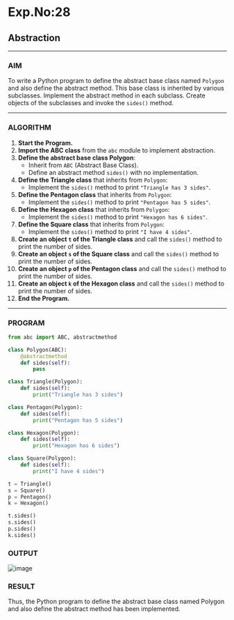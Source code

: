 # Exp.No:28  
## Abstraction

---

### AIM  
To write a Python program to define the abstract base class named `Polygon` and also define the abstract method. This base class is inherited by various subclasses. Implement the abstract method in each subclass. Create objects of the subclasses and invoke the `sides()` method.

---

### ALGORITHM

1. **Start the Program.**
2. **Import the ABC class** from the `abc` module to implement abstraction.
3. **Define the abstract base class Polygon**:
   - Inherit from `ABC` (Abstract Base Class).
   - Define an abstract method `sides()` with no implementation.
4. **Define the Triangle class** that inherits from `Polygon`:
   - Implement the `sides()` method to print `"Triangle has 3 sides"`.
5. **Define the Pentagon class** that inherits from `Polygon`:
   - Implement the `sides()` method to print `"Pentagon has 5 sides"`.
6. **Define the Hexagon class** that inherits from `Polygon`:
   - Implement the `sides()` method to print `"Hexagon has 6 sides"`.
7. **Define the Square class** that inherits from `Polygon`:
   - Implement the `sides()` method to print `"I have 4 sides"`.
8. **Create an object `t` of the Triangle class** and call the `sides()` method to print the number of sides.
9. **Create an object `s` of the Square class** and call the `sides()` method to print the number of sides.
10. **Create an object `p` of the Pentagon class** and call the `sides()` method to print the number of sides.
11. **Create an object `k` of the Hexagon class** and call the `sides()` method to print the number of sides.
12. **End the Program.**

---

### PROGRAM

```python
from abc import ABC, abstractmethod

class Polygon(ABC):
    @abstractmethod
    def sides(self):
        pass

class Triangle(Polygon):
    def sides(self):
        print("Triangle has 3 sides")

class Pentagon(Polygon):
    def sides(self):
        print("Pentagon has 5 sides")

class Hexagon(Polygon):
    def sides(self):
        print("Hexagon has 6 sides")

class Square(Polygon):
    def sides(self):
        print("I have 4 sides")

t = Triangle()
s = Square()
p = Pentagon()
k = Hexagon()

t.sides()
s.sides()
p.sides()
k.sides()
```

### OUTPUT

![image](https://github.com/user-attachments/assets/56bb667e-aa3f-4349-857c-4afb01ab805b)

### RESULT
Thus, the Python program to define the abstract base class named Polygon and also define the abstract method has been implemented.

